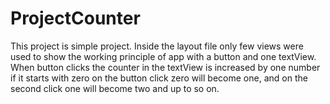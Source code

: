 # ProjectCounter
This project is simple project. Inside the layout file only few views were used to show the working principle of app
with a button and one textView. When button clicks the counter in the textView is increased by one number if it starts
with zero on the button click zero will become one, and on the second click one will become two and up to so on.
